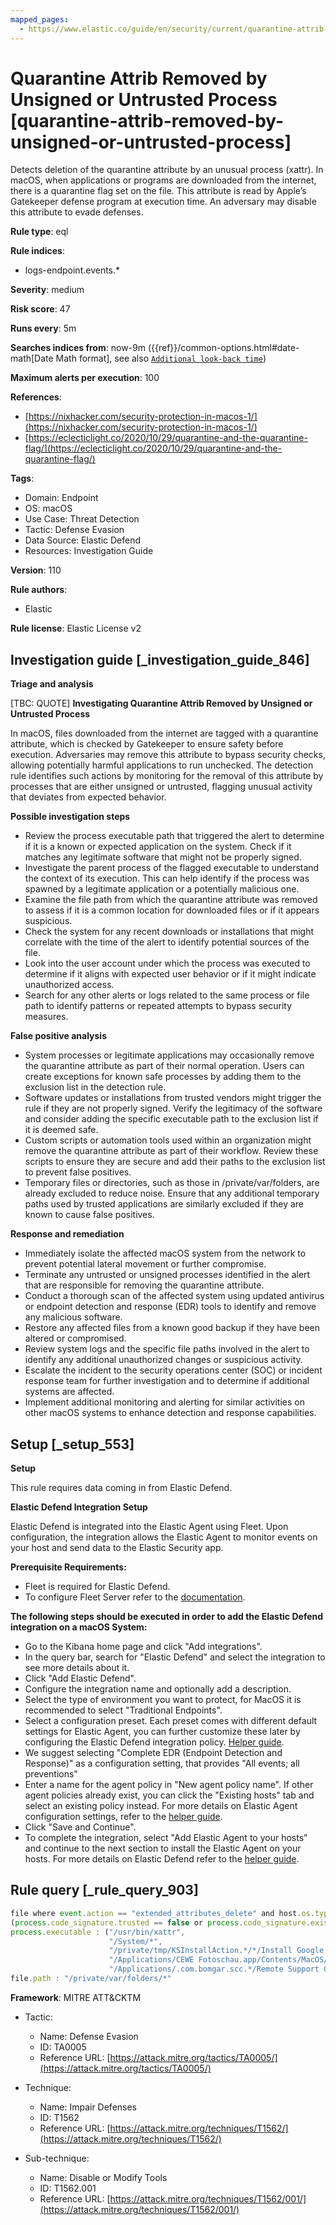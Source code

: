 ```yaml
---
mapped_pages:
  - https://www.elastic.co/guide/en/security/current/quarantine-attrib-removed-by-unsigned-or-untrusted-process.html
---
```


# Quarantine Attrib Removed by Unsigned or Untrusted Process [quarantine-attrib-removed-by-unsigned-or-untrusted-process]

Detects deletion of the quarantine attribute by an unusual process (xattr). In macOS, when applications or programs are downloaded from the internet, there is a quarantine flag set on the file. This attribute is read by Apple’s Gatekeeper defense program at execution time. An adversary may disable this attribute to evade defenses.

**Rule type**: eql

**Rule indices**:

* logs-endpoint.events.*

**Severity**: medium

**Risk score**: 47

**Runs every**: 5m

**Searches indices from**: now-9m ({{ref}}/common-options.html#date-math[Date Math format], see also [`Additional look-back time`](docs-content://solutions/security/detect-and-alert/create-detection-rule.md#rule-schedule))

**Maximum alerts per execution**: 100

**References**:

* [https://nixhacker.com/security-protection-in-macos-1/](https://nixhacker.com/security-protection-in-macos-1/)
* [https://eclecticlight.co/2020/10/29/quarantine-and-the-quarantine-flag/](https://eclecticlight.co/2020/10/29/quarantine-and-the-quarantine-flag/)

**Tags**:

* Domain: Endpoint
* OS: macOS
* Use Case: Threat Detection
* Tactic: Defense Evasion
* Data Source: Elastic Defend
* Resources: Investigation Guide

**Version**: 110

**Rule authors**:

* Elastic

**Rule license**: Elastic License v2

## Investigation guide [_investigation_guide_846]

**Triage and analysis**

[TBC: QUOTE]
**Investigating Quarantine Attrib Removed by Unsigned or Untrusted Process**

In macOS, files downloaded from the internet are tagged with a quarantine attribute, which is checked by Gatekeeper to ensure safety before execution. Adversaries may remove this attribute to bypass security checks, allowing potentially harmful applications to run unchecked. The detection rule identifies such actions by monitoring for the removal of this attribute by processes that are either unsigned or untrusted, flagging unusual activity that deviates from expected behavior.

**Possible investigation steps**

* Review the process executable path that triggered the alert to determine if it is a known or expected application on the system. Check if it matches any legitimate software that might not be properly signed.
* Investigate the parent process of the flagged executable to understand the context of its execution. This can help identify if the process was spawned by a legitimate application or a potentially malicious one.
* Examine the file path from which the quarantine attribute was removed to assess if it is a common location for downloaded files or if it appears suspicious.
* Check the system for any recent downloads or installations that might correlate with the time of the alert to identify potential sources of the file.
* Look into the user account under which the process was executed to determine if it aligns with expected user behavior or if it might indicate unauthorized access.
* Search for any other alerts or logs related to the same process or file path to identify patterns or repeated attempts to bypass security measures.

**False positive analysis**

* System processes or legitimate applications may occasionally remove the quarantine attribute as part of their normal operation. Users can create exceptions for known safe processes by adding them to the exclusion list in the detection rule.
* Software updates or installations from trusted vendors might trigger the rule if they are not properly signed. Verify the legitimacy of the software and consider adding the specific executable path to the exclusion list if it is deemed safe.
* Custom scripts or automation tools used within an organization might remove the quarantine attribute as part of their workflow. Review these scripts to ensure they are secure and add their paths to the exclusion list to prevent false positives.
* Temporary files or directories, such as those in /private/var/folders, are already excluded to reduce noise. Ensure that any additional temporary paths used by trusted applications are similarly excluded if they are known to cause false positives.

**Response and remediation**

* Immediately isolate the affected macOS system from the network to prevent potential lateral movement or further compromise.
* Terminate any untrusted or unsigned processes identified in the alert that are responsible for removing the quarantine attribute.
* Conduct a thorough scan of the affected system using updated antivirus or endpoint detection and response (EDR) tools to identify and remove any malicious software.
* Restore any affected files from a known good backup if they have been altered or compromised.
* Review system logs and the specific file paths involved in the alert to identify any additional unauthorized changes or suspicious activity.
* Escalate the incident to the security operations center (SOC) or incident response team for further investigation and to determine if additional systems are affected.
* Implement additional monitoring and alerting for similar activities on other macOS systems to enhance detection and response capabilities.


## Setup [_setup_553]

**Setup**

This rule requires data coming in from Elastic Defend.

**Elastic Defend Integration Setup**

Elastic Defend is integrated into the Elastic Agent using Fleet. Upon configuration, the integration allows the Elastic Agent to monitor events on your host and send data to the Elastic Security app.

**Prerequisite Requirements:**

* Fleet is required for Elastic Defend.
* To configure Fleet Server refer to the [documentation](docs-content://reference/ingestion-tools/fleet/fleet-server.md).

**The following steps should be executed in order to add the Elastic Defend integration on a macOS System:**

* Go to the Kibana home page and click "Add integrations".
* In the query bar, search for "Elastic Defend" and select the integration to see more details about it.
* Click "Add Elastic Defend".
* Configure the integration name and optionally add a description.
* Select the type of environment you want to protect, for MacOS it is recommended to select "Traditional Endpoints".
* Select a configuration preset. Each preset comes with different default settings for Elastic Agent, you can further customize these later by configuring the Elastic Defend integration policy. [Helper guide](docs-content://solutions/security/configure-elastic-defend/configure-an-integration-policy-for-elastic-defend.md).
* We suggest selecting "Complete EDR (Endpoint Detection and Response)" as a configuration setting, that provides "All events; all preventions"
* Enter a name for the agent policy in "New agent policy name". If other agent policies already exist, you can click the "Existing hosts" tab and select an existing policy instead. For more details on Elastic Agent configuration settings, refer to the [helper guide](docs-content://reference/ingestion-tools/fleet/agent-policy.md).
* Click "Save and Continue".
* To complete the integration, select "Add Elastic Agent to your hosts" and continue to the next section to install the Elastic Agent on your hosts. For more details on Elastic Defend refer to the [helper guide](docs-content://solutions/security/configure-elastic-defend/install-elastic-defend.md).


## Rule query [_rule_query_903]

```js
file where event.action == "extended_attributes_delete" and host.os.type == "macos" and process.executable != null and
(process.code_signature.trusted == false or process.code_signature.exists == false) and not
process.executable : ("/usr/bin/xattr",
                      "/System/*",
                      "/private/tmp/KSInstallAction.*/*/Install Google Software Update.app/Contents/Helpers/ksinstall",
                      "/Applications/CEWE Fotoschau.app/Contents/MacOS/FotoPlus",
                      "/Applications/.com.bomgar.scc.*/Remote Support Customer Client.app/Contents/MacOS/sdcust") and not
file.path : "/private/var/folders/*"
```

**Framework**: MITRE ATT&CKTM

* Tactic:

    * Name: Defense Evasion
    * ID: TA0005
    * Reference URL: [https://attack.mitre.org/tactics/TA0005/](https://attack.mitre.org/tactics/TA0005/)

* Technique:

    * Name: Impair Defenses
    * ID: T1562
    * Reference URL: [https://attack.mitre.org/techniques/T1562/](https://attack.mitre.org/techniques/T1562/)

* Sub-technique:

    * Name: Disable or Modify Tools
    * ID: T1562.001
    * Reference URL: [https://attack.mitre.org/techniques/T1562/001/](https://attack.mitre.org/techniques/T1562/001/)



